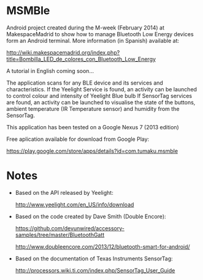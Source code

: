 MSMBle
========

Android project created during the M-week (February 2014) at MakespaceMadrid to show how to manage Bluetooth Low Energy devices form an Android terminal.
More information (in Spanish) available at:

http://wiki.makespacemadrid.org/index.php?title=Bombilla_LED_de_colores_con_Bluetooth_Low_Energy

A tutorial in English coming soon...


The application scans for any BLE device and its services and characteristics.
If the Yeelight Service is found, an activity can be launched to control colour and intensity of Yeelight Blue bulb
If  SensorTag services are found, an activity can be launched to visualise the state of the buttons, ambient temperature (IR Temperature sensor) 
and humidity from the SensorTag.

This application has been tested on a Google Nexus 7 (2013 edition)

Free aplication available for download from Google Play: 

https://play.google.com/store/apps/details?id=com.tumaku.msmble


Notes
=====

+ Based on the API released by Yeelight:

  http://www.yeelight.com/en_US/info/download

+ Based on the code created by Dave Smith (Double Encore):

  https://github.com/devunwired/accessory-samples/tree/master/BluetoothGatt
  
  http://www.doubleencore.com/2013/12/bluetooth-smart-for-android/
  
+ Based on the documentation of Texas Instruments SensorTag:

  http://processors.wiki.ti.com/index.php/SensorTag_User_Guide